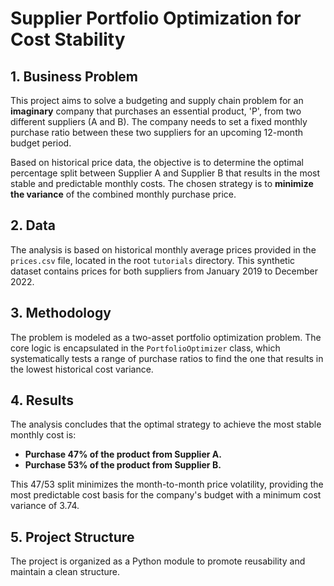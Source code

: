 # Supplier Portfolio Optimization for Cost Stability

## 1. Business Problem

This project aims to solve a budgeting and supply chain problem for an **imaginary** company that purchases an essential product, 'P', from two different suppliers (A and B). The company needs to set a fixed monthly purchase ratio between these two suppliers for an upcoming 12-month budget period.

Based on historical price data, the objective is to determine the optimal percentage split between Supplier A and Supplier B that results in the most stable and predictable monthly costs. The chosen strategy is to **minimize the variance** of the combined monthly purchase price.

## 2. Data

The analysis is based on historical monthly average prices provided in the `prices.csv` file, located in the root `tutorials` directory. This synthetic dataset contains prices for both suppliers from January 2019 to December 2022.

## 3. Methodology

The problem is modeled as a two-asset portfolio optimization problem. The core logic is encapsulated in the `PortfolioOptimizer` class, which systematically tests a range of purchase ratios to find the one that results in the lowest historical cost variance.

## 4. Results

The analysis concludes that the optimal strategy to achieve the most stable monthly cost is:

* **Purchase 47% of the product from Supplier A.**
* **Purchase 53% of the product from Supplier B.**

This 47/53 split minimizes the month-to-month price volatility, providing the most predictable cost basis for the company's budget with a minimum cost variance of 3.74.

## 5. Project Structure

The project is organized as a Python module to promote reusability and maintain a clean structure.
